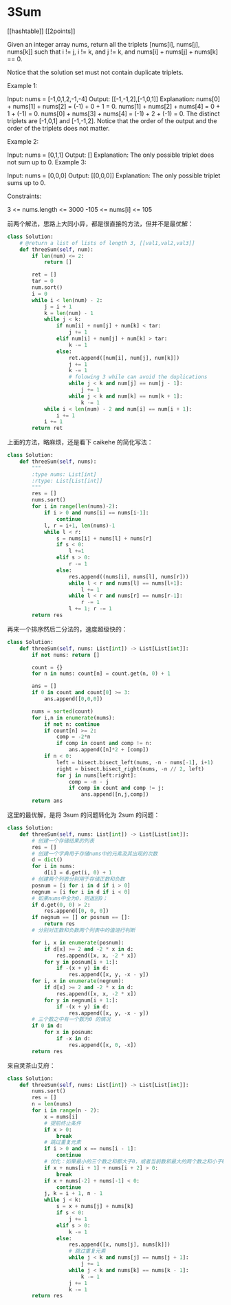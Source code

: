 # 3Sum

[[hashtable]]  [[2points]]

Given an integer array nums, return all the triplets [nums[i], nums[j], nums[k]] such that i != j, i != k, and j != k, and nums[i] + nums[j] + nums[k] == 0.

Notice that the solution set must not contain duplicate triplets.

Example 1:

Input: nums = [-1,0,1,2,-1,-4]
Output: [[-1,-1,2],[-1,0,1]]
Explanation: 
nums[0] + nums[1] + nums[2] = (-1) + 0 + 1 = 0.
nums[1] + nums[2] + nums[4] = 0 + 1 + (-1) = 0.
nums[0] + nums[3] + nums[4] = (-1) + 2 + (-1) = 0.
The distinct triplets are [-1,0,1] and [-1,-1,2].
Notice that the order of the output and the order of the triplets does not matter.

Example 2:

Input: nums = [0,1,1]
Output: []
Explanation: The only possible triplet does not sum up to 0.
Example 3:

Input: nums = [0,0,0]
Output: [[0,0,0]]
Explanation: The only possible triplet sums up to 0.

Constraints:

3 <= nums.length <= 3000
-105 <= nums[i] <= 105

前两个解法，思路上大同小异，都是很直接的方法，但并不是最优解：

```python
class Solution:
    # @return a list of lists of length 3, [[val1,val2,val3]]
    def threeSum(self, num):
        if len(num) <= 2:
            return []

        ret = []
        tar = 0
        num.sort()
        i = 0
        while i < len(num) - 2:
            j = i + 1
            k = len(num) - 1
            while j < k:
                if num[i] + num[j] + num[k] < tar:
                    j += 1
                elif num[i] + num[j] + num[k] > tar:
                    k -= 1
                else:
                    ret.append([num[i], num[j], num[k]])
                    j += 1
                    k -= 1
                    # folowing 3 while can avoid the duplications
                    while j < k and num[j] == num[j - 1]:
                        j += 1
                    while j < k and num[k] == num[k + 1]:
                        k -= 1
            while i < len(num) - 2 and num[i] == num[i + 1]:
                i += 1
            i += 1
        return ret
```

上面的方法，略麻烦，还是看下 caikehe 的简化写法：

```Python
class Solution:
    def threeSum(self, nums):
        """
        :type nums: List[int]
        :rtype: List[List[int]]
        """
        res = []
        nums.sort()
        for i in range(len(nums)-2):
            if i > 0 and nums[i] == nums[i-1]:
                continue
            l, r = i+1, len(nums)-1
            while l < r:
                s = nums[i] + nums[l] + nums[r]
                if s < 0:
                    l +=1
                elif s > 0:
                    r -= 1
                else:
                    res.append((nums[i], nums[l], nums[r]))
                    while l < r and nums[l] == nums[l+1]:
                        l += 1
                    while l < r and nums[r] == nums[r-1]:
                        r -= 1
                    l += 1; r -= 1
        return res
```

再来一个排序然后二分法的，速度超级快的：

```Python
class Solution:
    def threeSum(self, nums: List[int]) -> List[List[int]]:
        if not nums: return []

        count = {}
        for n in nums: count[n] = count.get(n, 0) + 1

        ans = []
        if 0 in count and count[0] >= 3:
            ans.append([0,0,0])

        nums = sorted(count)
        for i,n in enumerate(nums):
            if not n: continue
            if count[n] >= 2:
                comp = -2*n
                if comp in count and comp != n:
                    ans.append([n]*2 + [comp])
            if n < 0:
                left = bisect.bisect_left(nums, -n - nums[-1], i+1)
                right = bisect.bisect_right(nums, -n // 2, left)
                for j in nums[left:right]:
                    comp = -n - j
                    if comp in count and comp != j:
                        ans.append([n,j,comp])
        return ans
```

这里的最优解，是将 3sum 的问题转化为 2sum 的问题：

```Python
class Solution:
    def threeSum(self, nums: List[int]) -> List[List[int]]:
        # 创建一个存储结果的列表
        res = []
        # 创建一个字典用于存储nums中的元素及其出现的次数
        d = dict()
        for i in nums:
            d[i] = d.get(i, 0) + 1
        # 创建两个列表分别用于存储正数和负数
        posnum = [i for i in d if i > 0]
        negnum = [i for i in d if i < 0]
        # 如果nums中全为0，则返回0；
        if d.get(0, 0) > 2:
            res.append([0, 0, 0])
        if negnum == [] or posnum == []:
            return res
        # 分别对正数和负数两个列表中的值进行判断

        for i, x in enumerate(posnum):
            if d[x] >= 2 and -2 * x in d:
                res.append([x, x, -2 * x])
            for y in posnum[i + 1:]:
                if -(x + y) in d:
                    res.append([x, y, -x - y])
        for i, x in enumerate(negnum):
            if d[x] >= 2 and -2 * x in d:
                res.append([x, x, -2 * x])
            for y in negnum[i + 1:]:
                if -(x + y) in d:
                    res.append([x, y, -x - y])
        # 三个数之中有一个数为0 的情况
        if 0 in d:
            for x in posnum:
                if -x in d:
                    res.append([x, 0, -x])
        return res
```

来自灵茶山艾府：

```python
class Solution:
    def threeSum(self, nums: List[int]) -> List[List[int]]:
        nums.sort()
        res = []
        n = len(nums)
        for i in range(n - 2):
            x = nums[i]
            # 提前终止条件
            if x > 0:
                break
            # 跳过重复元素
            if i > 0 and x == nums[i - 1]:
                continue
            # 优化：如果最小的三个数之和都大于0，或者当前数和最大的两个数之和小于0
            if x + nums[i + 1] + nums[i + 2] > 0:
                break
            if x + nums[-2] + nums[-1] < 0:
                continue
            j, k = i + 1, n - 1
            while j < k:
                s = x + nums[j] + nums[k]
                if s < 0:
                    j += 1
                elif s > 0:
                    k -= 1
                else:
                    res.append([x, nums[j], nums[k]])
                    # 跳过重复元素
                    while j < k and nums[j] == nums[j + 1]:
                        j += 1
                    while j < k and nums[k] == nums[k - 1]:
                        k -= 1
                    j += 1
                    k -= 1
        return res
```
